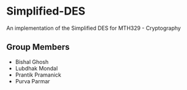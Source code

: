 # Simplified-DES

An implementation of the Simplified DES for MTH329 - Cryptography

## Group Members
- Bishal Ghosh
- Lubdhak Mondal
- Prantik Pramanick
- Purva Parmar
